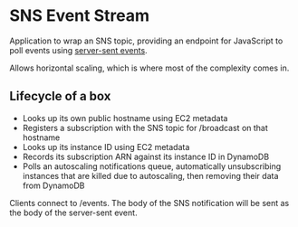 SNS Event Stream
================

Application to wrap an SNS topic, providing an endpoint for JavaScript to poll
events using [server-sent events](http://dev.w3.org/html5/eventsource/). 

Allows horizontal scaling, which is where most of the complexity comes in.

## Lifecycle of a box

* Looks up its own public hostname using EC2 metadata
* Registers a subscription with the SNS topic for /broadcast on that hostname
* Looks up its instance ID using EC2 metadata
* Records its subscription ARN against its instance ID in DynamoDB
* Polls an autoscaling notifications queue, automatically unsubscribing
  instances that are killed due to autoscaling, then removing their data from
  DynamoDB

Clients connect to /events. The body of the SNS notification will be sent as
the body of the server-sent event.

